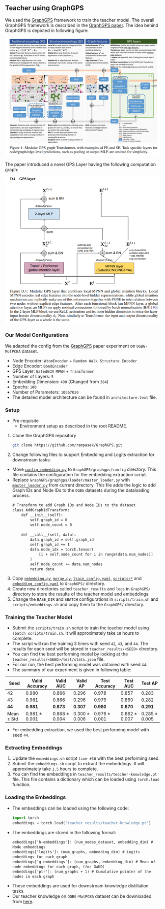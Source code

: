 ## Teacher using GraphGPS
We used the [GraphGPS](https://github.com/rampasek/GraphGPS) framework to train the teacher model. The overall GraphGPS framework is described in the [GraphGPS paper](https://arxiv.org/abs/2205.12454). The idea behind GraphGPS is depicted in following figure:

![GraphGPS](./imgs/gps.png)

The paper introduced a novel GPS Layer having the following computation graph:

![GPS Layer](./imgs/gps_layer.png)

### Our Model Configurations 
We adapted the config from the [GraphGPS](https://github.com/rampasek/GraphGPS/blob/main/configs/GPS/ogbg-molpcba-GPS%2BRWSE.yaml) paper experiment on `OGBG-MolPCBA` dataset.
- Node Encoder: `AtomEncoder` + `Random Walk Structure Encoder`
- Edge Encoder: `BondEncoder`
- GPS Layer: `GatedGCN MPNN`  + `Transformer`
- Number of Layers: `5`
- Embedding Dimension: `400` (Changed from `384`)
- Epochs: `100`
- Number of Parameters: `10567020`
- The detailed model architecture can be found in `architecture.text` file.

 
### Setup

  - Pre-requisite
    - Environment setup as described in the root README.

1. Clone the GraphGPS repository 
    ```bash
    git clone https://github.com/rampasek/GraphGPS.git
    ```

2. Change following files to support Embedding and Logits extraction for downstream tasks:
 - Move [`config_embedding.py`](./config_embedding.py) to `GraphGPS/graphgps/config` directory. This file contains the configuration for the embedding extraction script.
 - Replace `GraphGPS/graphgps/loader/master_loader.py` with [`master_loader.py`](./master_loader.py) from current directory. This file adds the logic to add Graph IDs and Node IDs to the `OGBG` datasets during the dataloading process. 
    ```
    # Transform to add Graph IDs and Node IDs to the dataset
    class AddGraphIdTransform:
        def __init__(self):
            self.graph_id = 0
            self.node_count = 0

        def __call__(self, data):
            data.graph_id = self.graph_id
            self.graph_id += 1
            data.node_idx = torch.tensor(
                [i + self.node_count for i in range(data.num_nodes)]
            )
            self.node_count += data.num_nodes
            return data
    ```
3. Copy [`embedding.py`](./embedding.py), [`merge.py`](./merge.py), [`train_config.yaml`](./train_config.yaml), [`scripts/*`](./scripts/) and [`embedding_config.yaml`](./embedding_config.yaml) to `GraphGPS/` directory.
4. Create new directories called `teacher_results` and `logs` in `GraphGPS/` directory to store the results of the teacher model and embeddings.
5. Change the `BASE_DIR` and `SBATCH` configurations  in `scripts/train.sh` and `scripts/embeddings.sh` and copy them to the `GraphGPS/` directory.


### Training the Teacher Model

- Submit the `scripts/train.sh` script to train the teacher model using `sbatch scripts/train.sh`. It will approximately take `18` hours to complete.
- The script will run the training 3 times with seed `42`, `43`, and `44`. The results for each seed will be stored in `teacher_results/<SEED>` directory.
- You can find the best performing model by looking at the `teacher_results/<SEED>/test/stats.json` file.
- For our run, the best performing model was obtained with seed `44`.
- The summary of our experiment is given in following table:

| Seed | Valid Accuracy | Valid AUC | Valid AP | Test Accuracy | Test AUC | Test AP |
|------|---------------|-----------|---------|---------------|-----------|---------|
| 42   | 0.980          | 0.866      | 0.296   | 0.978          | 0.857      | 0.283    |
| 43   | 0.981          | 0.866      | 0.296    | 0.979          | 0.860      | 0.282    |
| **44**   | **0.981**          | **0.873**     | **0.307**    | **0.980**          | **0.870**      | **0.291**    |
| Mean ± Std | 0.981 ± 0.001 | 0.868 ± 0.004 |  0.300 ± 0.006 | 0.979 ± 0.001 | 0.862 ± 0.007 | 0.285 ± 0.005 |
- For embedding extraction, we used the best performing model with seed `44`.

### Extracting Embeddings

1. Update the `embeddings.sh` script `line #16` with the best performing seed.
2. Submit the `embeddings.sh` script to extract the embeddings. It will approximately take `1.5` hours to complete.
3. You can find the embeddings in `teacher_results/teacher-knowledge.pt` file. This file contains a dictionary which can be loaded using `torch.load` function.

### Loading the Embeddings

- The embeddings can be loaded using the following code:
    ```python
    import torch
    embeddings = torch.load("teacher_results/teacher-knowledge.pt")
    ```
- The embeddings are stored in the following format:
    ```
    embeddings['h-embeddings']: (num_nodes_dataset, embedding_dim) # Node embeddings 
    embeddings['logits']: (num_graphs, embedding_dim) # Logits embeddings for each graph
    embeddings['g-embeddings']: (num_graphs, embedding_dim) # Mean of node embeddings for each graph, (for GaKD)
    embeddings['ptr']: (num_graphs + 1) # Cumulative pointer of the nodes in each graph
    ```
- These embeddings are used for downstream knowledge distillation tasks.
- Our teacher knowledge on `OGBG-MolPCBA` dataset can be downloaded from [here](https://drive.google.com).